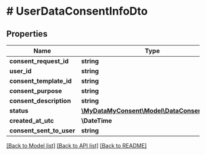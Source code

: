 # # UserDataConsentInfoDto

## Properties

Name | Type | Description | Notes
------------ | ------------- | ------------- | -------------
**consent_request_id** | **string** |  | [optional]
**user_id** | **string** |  | [optional]
**consent_template_id** | **string** |  | [optional]
**consent_purpose** | **string** |  | [optional]
**consent_description** | **string** |  | [optional]
**status** | [**\MyDataMyConsent\Model\DataConsentStatus**](DataConsentStatus.md) |  | [optional]
**created_at_utc** | **\DateTime** |  | [optional]
**consent_sent_to_user** | **string** |  | [optional]

[[Back to Model list]](../../README.md#models) [[Back to API list]](../../README.md#endpoints) [[Back to README]](../../README.md)
